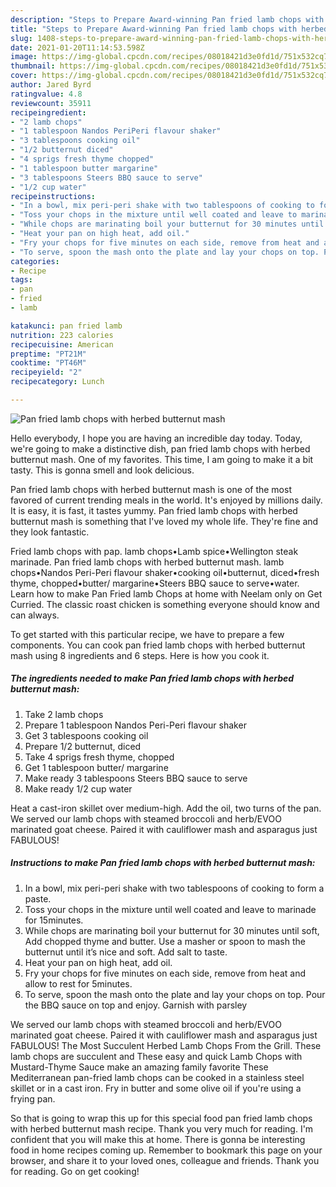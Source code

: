 ```yaml
---
description: "Steps to Prepare Award-winning Pan fried lamb chops with herbed butternut mash"
title: "Steps to Prepare Award-winning Pan fried lamb chops with herbed butternut mash"
slug: 1408-steps-to-prepare-award-winning-pan-fried-lamb-chops-with-herbed-butternut-mash
date: 2021-01-20T11:14:53.598Z
image: https://img-global.cpcdn.com/recipes/08018421d3e0fd1d/751x532cq70/pan-fried-lamb-chops-with-herbed-butternut-mash-recipe-main-photo.jpg
thumbnail: https://img-global.cpcdn.com/recipes/08018421d3e0fd1d/751x532cq70/pan-fried-lamb-chops-with-herbed-butternut-mash-recipe-main-photo.jpg
cover: https://img-global.cpcdn.com/recipes/08018421d3e0fd1d/751x532cq70/pan-fried-lamb-chops-with-herbed-butternut-mash-recipe-main-photo.jpg
author: Jared Byrd
ratingvalue: 4.8
reviewcount: 35911
recipeingredient:
- "2 lamb chops"
- "1 tablespoon Nandos PeriPeri flavour shaker"
- "3 tablespoons cooking oil"
- "1/2 butternut diced"
- "4 sprigs fresh thyme chopped"
- "1 tablespoon butter margarine"
- "3 tablespoons Steers BBQ sauce to serve"
- "1/2 cup water"
recipeinstructions:
- "In a bowl, mix peri-peri shake with two tablespoons of cooking to form a paste."
- "Toss your chops in the mixture until well coated and leave to marinade for 15minutes."
- "While chops are marinating boil your butternut for 30 minutes until soft, Add chopped thyme and butter. Use a masher or spoon to mash the butternut until it’s nice and soft. Add salt to taste."
- "Heat your pan on high heat, add oil."
- "Fry your chops for five minutes on each side, remove from heat and allow to rest for 5minutes."
- "To serve, spoon the mash onto the plate and lay your chops on top. Pour the BBQ sauce on top and enjoy. Garnish with parsley"
categories:
- Recipe
tags:
- pan
- fried
- lamb

katakunci: pan fried lamb 
nutrition: 223 calories
recipecuisine: American
preptime: "PT21M"
cooktime: "PT46M"
recipeyield: "2"
recipecategory: Lunch

---
```



![Pan fried lamb chops with herbed butternut mash](https://img-global.cpcdn.com/recipes/08018421d3e0fd1d/751x532cq70/pan-fried-lamb-chops-with-herbed-butternut-mash-recipe-main-photo.jpg)

Hello everybody, I hope you are having an incredible day today. Today, we're going to make a distinctive dish, pan fried lamb chops with herbed butternut mash. One of my favorites. This time, I am going to make it a bit tasty. This is gonna smell and look delicious.

Pan fried lamb chops with herbed butternut mash is one of the most favored of current trending meals in the world. It's enjoyed by millions daily. It is easy, it is fast, it tastes yummy. Pan fried lamb chops with herbed butternut mash is something that I've loved my whole life. They're fine and they look fantastic.

Fried lamb chops with pap. lamb chops•Lamb spice•Wellington steak marinade. Pan fried lamb chops with herbed butternut mash. lamb chops•Nandos Peri-Peri flavour shaker•cooking oil•butternut, diced•fresh thyme, chopped•butter/ margarine•Steers BBQ sauce to serve•water. Learn how to make Pan Fried lamb Chops at home with Neelam only on Get Curried. The classic roast chicken is something everyone should know and can always.


To get started with this particular recipe, we have to prepare a few components. You can cook pan fried lamb chops with herbed butternut mash using 8 ingredients and 6 steps. Here is how you cook it.

<!--inarticleads1-->

##### The ingredients needed to make Pan fried lamb chops with herbed butternut mash:

1. Take 2 lamb chops
1. Prepare 1 tablespoon Nandos Peri-Peri flavour shaker
1. Get 3 tablespoons cooking oil
1. Prepare 1/2 butternut, diced
1. Take 4 sprigs fresh thyme, chopped
1. Get 1 tablespoon butter/ margarine
1. Make ready 3 tablespoons Steers BBQ sauce to serve
1. Make ready 1/2 cup water


Heat a cast-iron skillet over medium-high. Add the oil, two turns of the pan. We served our lamb chops with steamed broccoli and herb/EVOO marinated goat cheese. Paired it with cauliflower mash and asparagus just FABULOUS! 

<!--inarticleads2-->

##### Instructions to make Pan fried lamb chops with herbed butternut mash:

1. In a bowl, mix peri-peri shake with two tablespoons of cooking to form a paste.
1. Toss your chops in the mixture until well coated and leave to marinade for 15minutes.
1. While chops are marinating boil your butternut for 30 minutes until soft, Add chopped thyme and butter. Use a masher or spoon to mash the butternut until it’s nice and soft. Add salt to taste.
1. Heat your pan on high heat, add oil.
1. Fry your chops for five minutes on each side, remove from heat and allow to rest for 5minutes.
1. To serve, spoon the mash onto the plate and lay your chops on top. Pour the BBQ sauce on top and enjoy. Garnish with parsley


We served our lamb chops with steamed broccoli and herb/EVOO marinated goat cheese. Paired it with cauliflower mash and asparagus just FABULOUS! The Most Succulent Herbed Lamb Chops From the Grill. These lamb chops are succulent and These easy and quick Lamb Chops with Mustard-Thyme Sauce make an amazing family favorite These Mediterranean pan-fried lamb chops can be cooked in a stainless steel skillet or in a cast iron. Fry in butter and some olive oil if you&#39;re using a frying pan. 

So that is going to wrap this up for this special food pan fried lamb chops with herbed butternut mash recipe. Thank you very much for reading. I'm confident that you will make this at home. There is gonna be interesting food in home recipes coming up. Remember to bookmark this page on your browser, and share it to your loved ones, colleague and friends. Thank you for reading. Go on get cooking!
